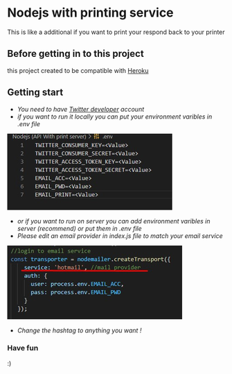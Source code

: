 # Nodejs with printing service
This is like a additional if you want to print your respond back to your printer

## Before getting in to this project
this project created to be compatible with [Heroku](https://www.heroku.com/)

## Getting start
* *You need to have [Twitter developer](https://developer.twitter.com/en) account*
* *if you want to run it locally you can put your environment varibles in .env file*

![env](../docs/images/nodewithp1.jpg)

* *or if you want to run on server you can add environment varibles in server (recommend) or put them in .env file*
* *Please edit an email provider in index.js file to match your email service*

![env](../docs/images/nodewithp2.jpg)

* *Change the hashtag to anything you want !*
### Have fun
:)

